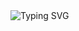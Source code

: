 
<img src="https://camo.githubusercontent.com/7f90e7a1393c198e6d142cfe4e2d6fd6f2db609cf56ed1d76f6d805414efa0bf/68747470733a2f2f726561646d652d747970696e672d7376672e64656d6f6c61622e636f6d3f666f6e743d466972612b436f64652670617573653d35303026636f6c6f723d4343363639392677696474683d363030266c696e65733d4379626572205365637572697479205265766572736520456e67696e656572696e672663656e7465723d747275652673697a653d3235" alt="Typing SVG" data-canonical-src="https://readme-typing-svg.demolab.com?font=Fira+Code&amp;pause=500&amp;color=CC6699&amp;width=600&amp;lines=Cyber Security Reverse Engineering&amp;center=true&amp;size=25" style="max-width: 100%;">
